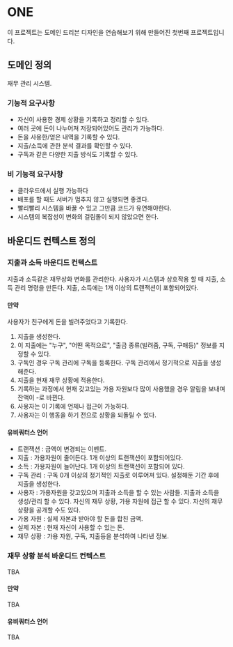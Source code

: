 # ONE

이 프로젝트는 도메인 드리븐 디자인을 연습해보기 위해 만들어진 첫번째 프로젝트입니다.

## 도메인 정의

재무 관리 시스템.

### 기능적 요구사항

- 자신이 사용한 경제 상황을 기록하고 정리할 수 있다.
- 여러 곳에 돈이 나누어져 저장되어있어도 관리가 가능하다.
- 돈을 사용한/얻은 내역을 기록할 수 있다.
- 지출/소득에 관한 분석 결과를 확인할 수 있다.
- 구독과 같은 다양한 지출 방식도 기록할 수 있다.

### 비 기능적 요구사항

- 클라우드에서 실행 가능하다
- 배포를 할 때도 서버가 멈추지 않고 실행되면 좋겠다.
- 빨리빨리 시스템을 바꿀 수 있고 그만큼 코드가 유연해야한다.
- 시스템의 복잡성이 변화의 걸림돌이 되지 않았으면 한다.

## 바운디드 컨텍스트 정의

### 지출과 소득 바운디드 컨텍스트

지출과 소득같은 재무상화 변화를 관리한다. 사용자가 시스템과 상호작용 할 때 지출, 소득 관리 명령을 만든다. 지출, 소득에는 1개 이상의 트랜잭션이 포함되어있다.

#### 만약

사용자가 친구에게 돈을 빌려주었다고 기록한다.

1. 지출을 생성한다.
2. 이 지출에는 "누구", "어떤 목적으로", "출금 종류(빌려줌, 구독, 구매등)" 정보를 지정할 수 있다.
3. 구독인 경우 구독 관리에 구독을 등록한다. 구독 관리에서 정기적으로 지출을 생성해준다.
4. 지출을 현재 재무 상황에 적용한다.
5. 기록하는 과정에서 현재 갖고있는 가용 자원보다 많이 사용했을 경우 알림을 보내며 잔액이 -로 바뀐다.
6. 사용자는 이 기록에 언제나 접근이 가능하다.
7. 사용자는 이 행동을 하기 전으로 상황을 되돌릴 수 있다.

#### 유비쿼터스 언어

- 트랜잭션 : 금액이 변경되는 이벤트.
- 지출 : 가용자원이 줄어든다. 1개 이상의 트랜잭션이 포함되어있다.
- 소득 : 가용자원이 늘어난다. 1개 이상의 트랜잭션이 포함되어 있다.
- 구독 관리 : 구독 0개 이상의 정기적인 지출로 이루어져 있다. 설정해둔 기간 후에 지출을 생성한다.
- 사용자 : 가용자원을 갖고있으며 지출과 소득을 할 수 있는 사람들. 지출과 소득을 생성/관리 할 수 있다. 자신의 재무 상황, 가용 자원에 접근 할 수 있다. 자신의 재무 상황을 공개할 수도 있다.
- 가용 자원 : 실제 자본과 받아야 할 돈을 합친 금액.
- 실제 자본 : 현재 자신이 사용할 수 있는 돈.
- 재무 상황 : 가용 자원, 구독, 지출등을 분석하여 나타낸 정보.

### 재무 상황 분석 바운디드 컨텍스트

TBA

#### 만약

TBA

#### 유비쿼터스 언어

TBA
